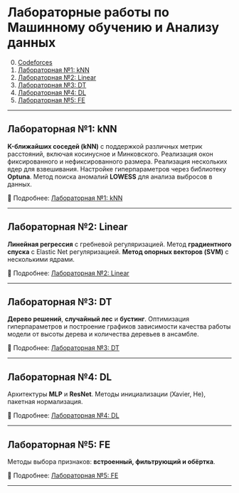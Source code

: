 # Лабораторные работы по Машинному обучению и Анализу данных


0. [Codeforces](./codeforces/README.md)
1. [Лабораторная №1: kNN](./kNN/README.md)
2. [Лабораторная №2: Linear](./Linear/README.md)
3. [Лабораторная №3: DT](./DT/README.md)
4. [Лабораторная №4: DL](./DL/README.md)
5. [Лабораторная №5: FE](./FE/README.md)

---

## Лабораторная №1: kNN

**K-ближайших соседей (kNN)** с поддержкой различных метрик расстояний, включая косинусное и Минковского. Реализация окон фиксированного и нефиксированного размера. Реализация нескольких ядер для взвешивания. Настройке гиперпараметров через библиотеку **Optuna**. Метод поиска аномалий **LOWESS** для анализа выбросов в данных.

📄 Подробнее: [Лабораторная №1: kNN](./kNN/README.md)

---

## Лабораторная №2: Linear

**Линейная регрессия** с гребневой регуляризацией. Метод **градиентного спуска** с Elastic Net регуляризацией. **Метод опорных векторов (SVM)** с несколькими ядрами.

📄 Подробнее: [Лабораторная №2: Linear](./Linear/README.md)

---

## Лабораторная №3: DT

**Дерево решений**, **случайный лес** и **бустинг**. Оптимизация гиперпараметров и построение графиков зависимости качества работы модели от высоты дерева и количества деревьев в ансамбле.

📄 Подробнее: [Лабораторная №3: DT](./DT/README.md)

---

## Лабораторная №4: DL

Архитектуры **MLP** и **ResNet**. Методы инициализации (Xavier, He), пакетная нормализация.

📄 Подробнее: [Лабораторная №4: DL](./DL/README.md)

---

## Лабораторная №5: FE

Методы выбора признаков: **встроенный, фильтрующий и обёртка**.

📄 Подробнее: [Лабораторная №5: FE](./FE/README.md)

---